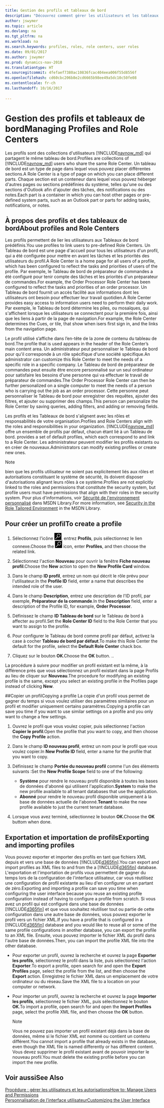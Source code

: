 ```yaml
---
title: Gestion des profils et tableaux de bord
description: "Découvrez comment gérer les utilisateurs et les tableaux de bord dans Dynamics NAV."
author: jswymer
ms.topic: article
ms.devlang: na
ms.tgt_pltfrm: na
ms.workload: na
ms.search.keywords: profiles, roles, role centers, user roles
ms.date: 09/01/2017
ms.author: jswymer
ms.prod: dynamics-nav-2018
ms.translationtype: HT
ms.sourcegitcommit: 4fefaef7380ac10836fcac404eea006f55d8556f
ms.openlocfilehash: cd60cbc206b8e2cd6665b98ee49a5dc10c50fe08
ms.contentlocale: fr-ch
ms.lasthandoff: 10/16/2017

---
```

# <a name="managing-profiles-and-role-centers"></a><span data-ttu-id="5bf40-103">Gestion des profils et tableaux de bord</span><span class="sxs-lookup"><span data-stu-id="5bf40-103">Managing Profiles and Role Centers</span></span>
<span data-ttu-id="5bf40-104">Les profils sont des collections d'utilisateurs [!INCLUDE[navnow_md](includes/navnow_md.md)] qui partagent le même tableau de bord.</span><span class="sxs-lookup"><span data-stu-id="5bf40-104">Profiles are collections of [!INCLUDE[navnow_md](includes/navnow_md.md)] users who share the same Role Center.</span></span> <span data-ttu-id="5bf40-105">Un tableau de bord est un type de page dans lequel vous pouvez placer différentes sections.</span><span class="sxs-lookup"><span data-stu-id="5bf40-105">A Role Center is a type of page on which you can place different parts.</span></span> <span data-ttu-id="5bf40-106">Chaque section est un conteneur dans lequel vous pouvez héberger d'autres pages ou sections prédéfinies du système, telles qu'une ou des sections d'Outlook afin d'ajouter des tâches, des notifications ou des notes.</span><span class="sxs-lookup"><span data-stu-id="5bf40-106">Each part is a container in which you can host other pages or pre-defined system parts, such as an Outlook part or parts for adding tasks, notifications, or notes.</span></span>  

## <a name="about-profiles-and-role-centers"></a><span data-ttu-id="5bf40-107">À propos des profils et des tableaux de bord</span><span class="sxs-lookup"><span data-stu-id="5bf40-107">About profiles and Role Centers</span></span>
<span data-ttu-id="5bf40-108">Les profils permettent de lier les utilisateurs aux Tableaux de bord prédéfinis.</span><span class="sxs-lookup"><span data-stu-id="5bf40-108">You use profiles to link users to pre-defined Role Centers.</span></span> <span data-ttu-id="5bf40-109">Un Tableau de bord est une page d'accueil pour tous les utilisateurs d'un profil, qui a été configurée pour mettre en avant les tâches et les priorités des utilisateurs du profil.</span><span class="sxs-lookup"><span data-stu-id="5bf40-109">A Role Center is a home page for all users of a profile, which has been configured to reflect the tasks and priorities of users of the profile.</span></span> <span data-ttu-id="5bf40-110">Par exemple, le Tableau de bord de préparateur de commandes a été configuré pour tenir compte des tâches et les priorités d'un préparateur de commandes.</span><span class="sxs-lookup"><span data-stu-id="5bf40-110">For example, the Order Processor Role Center has been configured to reflect the tasks and priorities of an order processor.</span></span> <span data-ttu-id="5bf40-111">Un Tableau de bord fournit un accès facilité aux informations dont les utilisateurs ont besoin pour effectuer leur travail quotidien.</span><span class="sxs-lookup"><span data-stu-id="5bf40-111">A Role Center provides easy access to information users need to perform their daily work.</span></span> <span data-ttu-id="5bf40-112">Par exemple, le Tableau de bord détermine les piles, ou mosaïques, qui s'affichent lorsque les utilisateurs se connectent pour la première fois, ainsi que les liens à partir de la page de navigation.</span><span class="sxs-lookup"><span data-stu-id="5bf40-112">For example, the Role Center determines the Cues, or tile, that show when isers first sign in, and the links from the navigation page.</span></span>

<span data-ttu-id="5bf40-113">Le profil utilisé s’affiche dans l’en-tête de la zone de contenu du tableau de bord.</span><span class="sxs-lookup"><span data-stu-id="5bf40-113">The profile that is used appears in the header of the Role Center’s main content area.</span></span> <span data-ttu-id="5bf40-114">Un administrateur peut personnaliser le Tableau de bord pour qu'il corresponde à un rôle spécifique d'une société spécifique.</span><span class="sxs-lookup"><span data-stu-id="5bf40-114">An administrator can customize this Role Center to meet the needs of a specific role in a specific company.</span></span> <span data-ttu-id="5bf40-115">Le Tableau de bord de préparateur de commandes peut ensuite être encore personnalisé sur un seul ordinateur pour satisfaire les besoins d'une personne qui va effectuer le travail de préparateur de commandes.</span><span class="sxs-lookup"><span data-stu-id="5bf40-115">The Order Processor Role Center can then be further personalized on a single computer to meet the needs of a person who is carrying out the job as an order processor.</span></span> <span data-ttu-id="5bf40-116">Cette personne peut personnaliser le Tableau de bord pour enregistrer des requêtes, ajouter des filtres, et ajouter ou supprimer des champs.</span><span class="sxs-lookup"><span data-stu-id="5bf40-116">This person can personalize the Role Center by saving queries, adding filters, and adding or removing fields.</span></span>

<span data-ttu-id="5bf40-117">Les profils et les Tableaux de bord s'alignent avec les rôles et responsabilités de votre organisation.</span><span class="sxs-lookup"><span data-stu-id="5bf40-117">Profiles and Role Centers align with the roles and responsibilities in your organization.</span></span> [!INCLUDE[navnow_md](includes/navnow_md.md)]<span data-ttu-id="5bf40-118"> offre un ensemble de profils par défaut, chacun étant lié à un Tableau de bord.</span><span class="sxs-lookup"><span data-stu-id="5bf40-118"> provides a set of default profiles, which each correspond to and link to a Role Center.</span></span> <span data-ttu-id="5bf40-119">Les administrateur peuvent modifier les profils existants ou en créer de nouveaux.</span><span class="sxs-lookup"><span data-stu-id="5bf40-119">Administrators can modify existing profiles or create new ones.</span></span>  
  
> [!NOTE]  
>  <span data-ttu-id="5bf40-120">bien que les profils utilisateur ne soient pas explicitement liés aux rôles et autorisations constituant le système de sécurité, ils doivent disposer d'autorisations alignant leurs rôles à ce système.</span><span class="sxs-lookup"><span data-stu-id="5bf40-120">Profiles are not explicitly linked to the roles and permissions that constitute the security system, but profile users must have permissions that align with their roles in the security system.</span></span> <span data-ttu-id="5bf40-121">Pour plus d'informations, voir [Sécurité de l'environnement personnalisé](http://go.microsoft.com/fwlink?LinkId=147633) dans MSDN Library.</span><span class="sxs-lookup"><span data-stu-id="5bf40-121">For more information, see [Security in the Role Tailored Environment](http://go.microsoft.com/fwlink?LinkId=147633) in the MSDN Library.</span></span> 

## <a name="to-create-a-profile"></a><span data-ttu-id="5bf40-122">Pour créer un profil</span><span class="sxs-lookup"><span data-stu-id="5bf40-122">To create a profile</span></span>
1.  <span data-ttu-id="5bf40-123">Sélectionnez l'icône ![Page ou état pour la recherche](media/ui-search/search_small.png "Page ou état pour la recherche"), entrez **Profils**, puis sélectionnez le lien connexe.</span><span class="sxs-lookup"><span data-stu-id="5bf40-123">Choose the ![Search for Page or Report](media/ui-search/search_small.png "Search for Page or Report icon") icon, enter **Profiles**, and then choose the related link.</span></span>  
  
2.  <span data-ttu-id="5bf40-124">Sélectionnez l'action **Nouveau** pour ouvrir la fenêtre **Fiche nouveau profil**.</span><span class="sxs-lookup"><span data-stu-id="5bf40-124">Choose the **New** action to open the **New Profile Card** window.</span></span>  
  
3.  <span data-ttu-id="5bf40-125">Dans le champ **ID profil**, entrez un nom qui décrit le rôle prévu pour l'utilisateur.</span><span class="sxs-lookup"><span data-stu-id="5bf40-125">In the **Profile ID** field, enter a name that describes the intended role of the user.</span></span>  
  
4.  <span data-ttu-id="5bf40-126">Dans le champ **Description**, entrez une description de l'ID profil, par exemple, **Préparateur de la commande**.</span><span class="sxs-lookup"><span data-stu-id="5bf40-126">In the **Description** field, enter a description of the Profile ID, for example, **Order Processor**.</span></span>  
  
5.  <span data-ttu-id="5bf40-127">Définissez le champ **ID Tableau de bord** sur le Tableau de bord à affecter au profil.</span><span class="sxs-lookup"><span data-stu-id="5bf40-127">Set the **Role Center ID** field to the Role Center that you want to assign to the profile.</span></span>  
  
6.  <span data-ttu-id="5bf40-128">Pour configurer le Tableau de bord comme profil par défaut, activez la case à cocher **Tableau de bord par défaut**.</span><span class="sxs-lookup"><span data-stu-id="5bf40-128">To make this Role Center the default for the profile, select the **Default Role Center** chack box.</span></span>  
  
7.  <span data-ttu-id="5bf40-129">Cliquez sur le bouton **OK**.</span><span class="sxs-lookup"><span data-stu-id="5bf40-129">Choose the **OK** button.</span></span> <span data-ttu-id="5bf40-130">.</span><span class="sxs-lookup"><span data-stu-id="5bf40-130">.</span></span>  
  
<span data-ttu-id="5bf40-131">La procédure à suivre pour modifier un profil existant est la même, à la différence près que vous sélectionnez un profil existant dans la page Profils au lieu de cliquer sur **Nouveau**.</span><span class="sxs-lookup"><span data-stu-id="5bf40-131">The procedure for modifying an existing profile is the same, except you select an existing profile in the Profiles page instead of clicking **New**.</span></span>  


##<a name="copying-a-profile"></a><span data-ttu-id="5bf40-132">Copier un profil</span><span class="sxs-lookup"><span data-stu-id="5bf40-132">Copying a profile</span></span> 
<span data-ttu-id="5bf40-133">La copie d'un profil vous permet de gagner du temps si vous voulez utiliser des paramètres similaires pour un profil et modifier uniquement certains paramètres.</span><span class="sxs-lookup"><span data-stu-id="5bf40-133">Copying a profile can save you time if you want to use similar settings on a profile and you only want to change a few settings.</span></span>

1.  <span data-ttu-id="5bf40-134">Ouvrez le profil que vous voulez copier, puis sélectionnez l'action **Copier le profil**.</span><span class="sxs-lookup"><span data-stu-id="5bf40-134">Open the profile that you want to copy, and then choose the **Copy Profile** action.</span></span>

2.  <span data-ttu-id="5bf40-135">Dans le champ **ID nouveau profil**, entrez un nom pour le profil que vous voulez copier.</span><span class="sxs-lookup"><span data-stu-id="5bf40-135">In **New Profile ID** field, enter a name for the profile that you want to copy.</span></span> 

3.  <span data-ttu-id="5bf40-136">Définissez le champ **Portée du nouveau profil** comme l'un des éléments suivants :</span><span class="sxs-lookup"><span data-stu-id="5bf40-136">Set the **New Profile Scope** field to one of the following:</span></span>

    - <span data-ttu-id="5bf40-137">**Système** pour rendre le nouveau profil disponible à toutes les bases de données d'abonné qui utilisent l'application.</span><span class="sxs-lookup"><span data-stu-id="5bf40-137">**System** to make the new profile available to all tenant databases that use the application.</span></span>
    - <span data-ttu-id="5bf40-138">**Abonné** pour rendre le nouveau profil disponible uniquement à la base de données actuelle de l'abonné.</span><span class="sxs-lookup"><span data-stu-id="5bf40-138">**Tenant** to make the new profile available to just the current tenant database.</span></span> 
4. <span data-ttu-id="5bf40-139">Lorsque vous avez terminé, sélectionnez le bouton **OK**.</span><span class="sxs-lookup"><span data-stu-id="5bf40-139">Choose the **OK** buttom when done.</span></span>

## <span data-ttu-id="5bf40-140"><a name="ExportImportProfile"></a>Exportation et importation de profils</span><span class="sxs-lookup"><span data-stu-id="5bf40-140"><a name="ExportImportProfile"></a>Exporting and importing profiles</span></span>

<span data-ttu-id="5bf40-141">Vous pouvez exporter et importer des profils en tant que fichiers XML depuis et vers une base de données [!INCLUDE[d365fin](includes/d365fin_md.md)].</span><span class="sxs-lookup"><span data-stu-id="5bf40-141">You can export and import profiles as XML files to and from the a [!INCLUDE[d365fin](includes/d365fin_md.md)] database.</span></span> <span data-ttu-id="5bf40-142">L'exportation et l'importation de profils vous permettent de gagner du temps lors de la configuration de l'interface utilisateur, car vous réutilisez une configuration de profil existante au lieu d'en configurer un en partant de zéro.</span><span class="sxs-lookup"><span data-stu-id="5bf40-142">Exporting and importing a profile can save you time when configuring the user interface because you reuse an existing profile configuration instead of having to configure a profile from scratch.</span></span> <span data-ttu-id="5bf40-143">Si vous avez un profil qui est configuré dans une base de données [!INCLUDE[d365fin](includes/d365fin_md.md)] et que vous souhaitez réutiliser tout ou partie de cette configuration dans une autre base de données, vous pouvez exporter le profil vers un fichier XML.</span><span class="sxs-lookup"><span data-stu-id="5bf40-143">If you have a profile that is configured in a [!INCLUDE[d365fin](includes/d365fin_md.md)] database and you would like to reuse all or some of the same profile configurations in another database, you can export the profile to an XML file.</span></span> <span data-ttu-id="5bf40-144">Ensuite, vous pouvez importer le fichier XML du profil dans l'autre base de données.</span><span class="sxs-lookup"><span data-stu-id="5bf40-144">Then, you can import the profile XML file into the other database.</span></span>

-   <span data-ttu-id="5bf40-145">Pour exporter un profil, ouvrez la recherche et ouvrez la page **Exporter les profils**, sélectionnez le profil dans la liste, puis sélectionnez l'action **Exporter**.</span><span class="sxs-lookup"><span data-stu-id="5bf40-145">To export a profile, open search for and open the **Export Profiles** page, select the profile from the list, and then choose the **Export** action.</span></span> <span data-ttu-id="5bf40-146">Enregistrez le fichier XML dans un emplacement de votre ordinateur ou du réseau.</span><span class="sxs-lookup"><span data-stu-id="5bf40-146">Save the XML file to a location on your computer or network.</span></span> 
  
-   <span data-ttu-id="5bf40-147">Pour importer un profil, ouvrez la recherche et ouvrez la page **Importer les profils**, sélectionnez le fichier XML, puis sélectionnez le bouton **OK**.</span><span class="sxs-lookup"><span data-stu-id="5bf40-147">To import a profile, open search for and open the **Import Profiles** page, select the profile XML file, and then choose the **OK** button.</span></span> 

    > [!NOTE]  
    >  <span data-ttu-id="5bf40-148">Vous ne pouvez pas importer un profil existant déjà dans la base de données, même si le fichier XML est nommé ou contient un contenu différent.</span><span class="sxs-lookup"><span data-stu-id="5bf40-148">You cannot import a profile that already exists in the database, even though the XML file is named differently or has different content.</span></span> <span data-ttu-id="5bf40-149">Vous devez supprimer le profil existant avant de pouvoir importer le nouveau profil.</span><span class="sxs-lookup"><span data-stu-id="5bf40-149">You must delete the existing profile before you can import the new profile.</span></span> 



## <a name="see-also"></a><span data-ttu-id="5bf40-150">Voir aussi</span><span class="sxs-lookup"><span data-stu-id="5bf40-150">See Also</span></span>  
[<span data-ttu-id="5bf40-151">Procédure : gérer les utilisateurs et les autorisations</span><span class="sxs-lookup"><span data-stu-id="5bf40-151">How to: Manage Users and Permissions</span></span>](ui-how-users-permissions.md)  
[<span data-ttu-id="5bf40-152">Personnalisation de l’interface utilisateur</span><span class="sxs-lookup"><span data-stu-id="5bf40-152">Customizing the User Interface</span></span>](ui-customizing-overview.md)   
<!--[Security Overview](../Security%20Overview.md)-->

